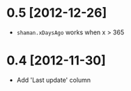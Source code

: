 # 0.5 [2012-12-26]
 * `shaman.xDaysAgo` works when x > 365

# 0.4 [2012-11-30]
 * Add 'Last update' column
